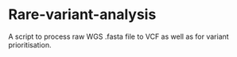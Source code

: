 # Rare-variant-analysis
A script to process raw WGS .fasta file to VCF as well as for variant prioritisation.
